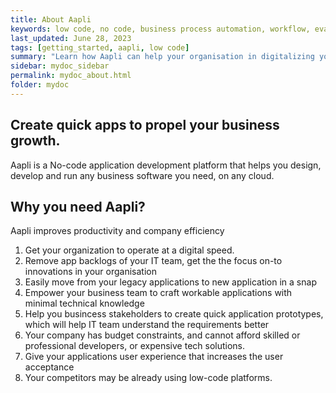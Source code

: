 ```yaml
---
title: About Aapli
keywords: low code, no code, business process automation, workflow, evaluation matrixs
last_updated: June 28, 2023
tags: [getting_started, aapli, low code]
summary: "Learn how Aapli can help your organisation in digitalizing your processes"
sidebar: mydoc_sidebar
permalink: mydoc_about.html
folder: mydoc
---
```


## Create quick apps to propel your business growth.

Aapli is a No-code application development platform that helps you design, develop and run any business software you need, on any cloud.

## Why you need Aapli?

Aapli improves productivity and company efficiency
1. Get your organization to operate at a digital speed.
2. Remove app backlogs of your IT team, get the the focus on-to innovations in your organisation
3. Easily move from your legacy applications to new application in a snap
4. Empower your business team to craft workable applications with minimal technical knowledge
5. Help you busincess stakeholders to create quick application prototypes, which will help IT team understand the requirements better
6. Your company has budget constraints, and cannot afford skilled or professional developers, or expensive tech solutions.
7. Give your applications user experience that increases the user acceptance
8. Your competitors may be already using low-code platforms.


